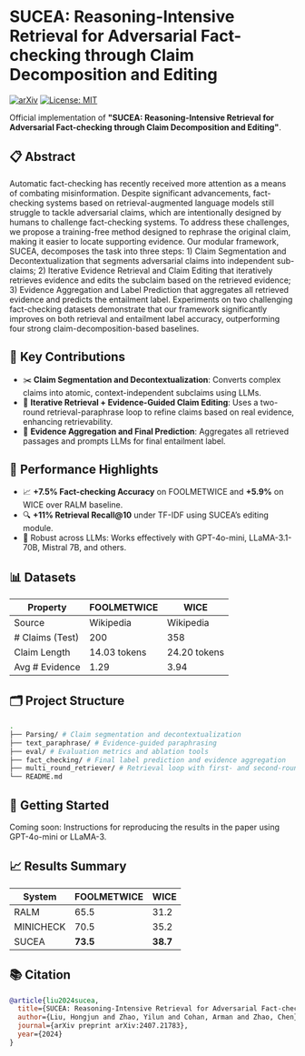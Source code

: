 # SUCEA: Reasoning-Intensive Retrieval for Adversarial Fact-checking through Claim Decomposition and Editing
[![arXiv](https://img.shields.io/badge/arXiv-XXXX.XXXX-blue)](link_to_arxiv) 
[![License: MIT](https://img.shields.io/badge/License-MIT-yellow.svg)](LICENSE)

Official implementation of **"SUCEA: Reasoning-Intensive Retrieval for Adversarial Fact-checking through Claim Decomposition and Editing"**.

## 📋 Abstract
Automatic fact-checking has recently received more attention as a means of combating misinformation. Despite significant advancements, fact-checking systems based on retrieval-augmented language models still struggle to tackle adversarial claims, which are intentionally designed by humans to challenge fact-checking systems. To address these challenges, we propose a training-free method designed to rephrase the original claim, making it easier to locate supporting evidence. Our modular framework, SUCEA, decomposes the task into three steps: 1) Claim Segmentation and Decontextualization that segments adversarial claims into independent sub-claims; 2) Iterative Evidence Retrieval and Claim Editing that iteratively retrieves evidence and edits the subclaim based on the retrieved evidence; 3) Evidence Aggregation and Label Prediction that aggregates all retrieved evidence and predicts the entailment label. Experiments on two challenging fact-checking datasets demonstrate that our framework significantly improves on both retrieval and entailment label accuracy, outperforming four strong claim-decomposition-based baselines.

## 🧠 Key Contributions

- ✂️ **Claim Segmentation and Decontextualization**: Converts complex claims into atomic, context-independent subclaims using LLMs.
- 🔁 **Iterative Retrieval + Evidence-Guided Claim Editing**: Uses a two-round retrieval-paraphrase loop to refine claims based on real evidence, enhancing retrievability.
- 🧩 **Evidence Aggregation and Final Prediction**: Aggregates all retrieved passages and prompts LLMs for final entailment label.

## 🚀 Performance Highlights

- 📈 **+7.5% Fact-checking Accuracy** on FOOLMETWICE and **+5.9%** on WICE over RALM baseline.
- 🔍 **+11% Retrieval Recall@10** under TF-IDF using SUCEA’s editing module.
- 🔄 Robust across LLMs: Works effectively with GPT-4o-mini, LLaMA-3.1-70B, Mistral 7B, and others.

## 📊 Datasets

| Property          | FOOLMETWICE     | WICE             |
|------------------|------------------|------------------|
| Source           | Wikipedia        | Wikipedia        |
| # Claims (Test)  | 200              | 358              |
| Claim Length     | 14.03 tokens     | 24.20 tokens     |
| Avg # Evidence   | 1.29             | 3.94             |

## 🗂️ Project Structure
```bash
.
├── Parsing/ # Claim segmentation and decontextualization
├── text_paraphrase/ # Evidence-guided paraphrasing
├── eval/ # Evaluation metrics and ablation tools
├── fact_checking/ # Final label prediction and evidence aggregation
├── multi_round_retriever/ # Retrieval loop with first- and second-round logic
└── README.md
```

## 🧪 Getting Started

Coming soon: Instructions for reproducing the results in the paper using GPT-4o-mini or LLaMA-3.

## 📈 Results Summary

| System     | FOOLMETWICE | WICE |
|------------|-------------|------|
| RALM       | 65.5        | 31.2 |
| MINICHECK  | 70.5        | 35.2 |
| SUCEA      | **73.5**    | **38.7** |

## 📚 Citation
```bibtex
@article{liu2024sucea,
  title={SUCEA: Reasoning-Intensive Retrieval for Adversarial Fact-checking through Claim Decomposition and Editing},
  author={Liu, Hongjun and Zhao, Yilun and Cohan, Arman and Zhao, Chen},
  journal={arXiv preprint arXiv:2407.21783},
  year={2024}
}
